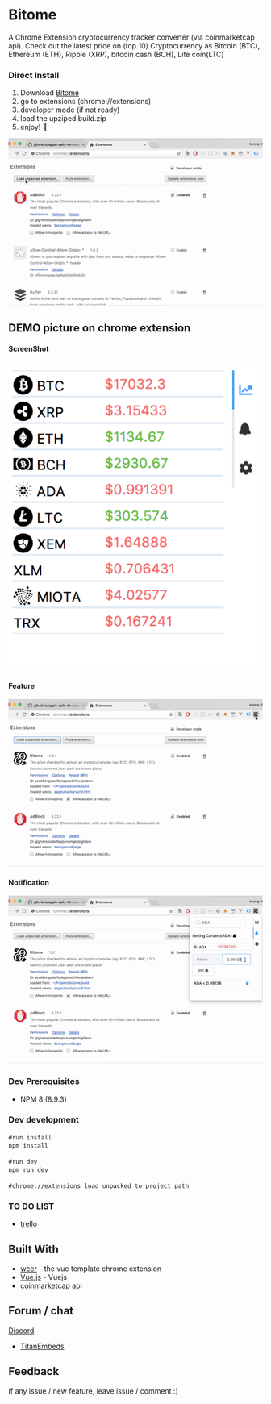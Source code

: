 # Bitome

 A Chrome Extension cryptocurrency tracker converter (via coinmarketcap api). Check out the latest price on (top 10) Cryptocurrency as Bitcoin (BTC), Ethereum (ETH), Ripple (XRP), bitcoin cash (BCH), Lite coin(LTC)

### Direct Install

1. Download [Bitome](https://github.com/kelvin2go/bitome/raw/master/demo/build.zip)
2. go to extensions (chrome://extensions)
3. developer mode (if not ready)
4. load the upziped build.zip
5. enjoy! 🍻

![Screenshot](./demo/demo-install.gif)

## DEMO picture on chrome extension
#### ScreenShot
![screenShot](./demo/screenShot.png)

#### Feature
![Feature](./demo/demo-features.gif)

#### Notification
![screenShot](./demo/demo-notification.gif)



### Dev Prerequisites
* NPM 8 (8.9.3)

### Dev development
```
#run install
npm install

#run dev
npm run dev

#chrome://extensions load unpacked to project path
```

### TO DO LIST
* [trello](https://trello.com/b/DB49Ktsa/bitome-%F0%9F%A5%87)

## Built With

* [wcer](https://github.com/YuraDev/vue-chrome-extension-template) - the vue template chrome extension
* [Vue.js](https://vuejs.org/) - Vuejs
* [coinmarketcap api](https://coinmarketcap.com/api/)

## Forum / chat
[Discord](https://discord.gg/D59AWtk)
* [TitanEmbeds](https://titanembeds.com/embed/399447374294024202)

## Feedback
If any issue / new feature, leave issue / comment :)
